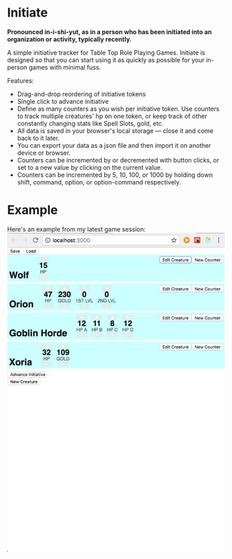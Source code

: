 # Initiate

__Pronounced in-i-shi-yut, as in a person who has been initiated into an organization or activity, typically recently.__

A simple initiative tracker for Table Top Role Playing Games. Initiate is designed so that you can start using it as quickly as possible for your in-person games with minimal fuss.

Features:

 - Drag-and-drop reordering of initiative tokens
 - Single click to advance initiative
 - Define as many counters as you wish per initiative token. Use counters to track multiple creatures' hp on one token, or keep track of other constantly changing stats like Spell Slots, gold, etc.
 - All data is saved in your browser's local storage — close it and come back to it later.
 - You can export your data as a json file and then import it on another device or browser.
 - Counters can be incremented by or decremented with button clicks, or set to a new value by clicking on the current value.
 - Counters can be incremented by 5, 10, 100, or 1000 by holding down shift, command, option, or option-command respectively.

# Example
Here's an example from my latest game session:
![Example usage of initiate](screenshot.png?raw=true "Example Usage")
